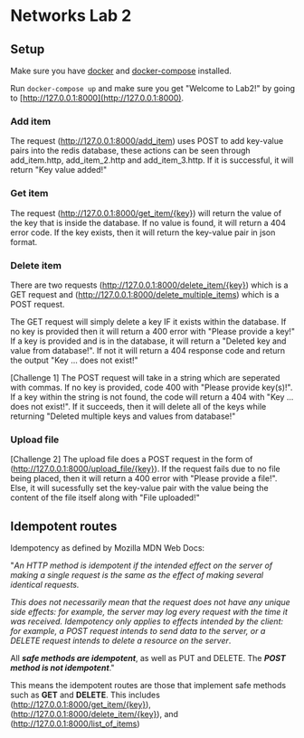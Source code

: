 # Networks Lab 2

## Setup
Make sure you have [docker](https://docs.docker.com/get-docker/) and [docker-compose](https://docs.docker.com/compose/install/) installed. 

Run `docker-compose up` and make sure you get "Welcome to Lab2!" by going to [http://127.0.0.1:8000](http://127.0.0.1:8000).

### Add item
The request (http://127.0.0.1:8000/add_item) uses POST to add key-value pairs into the redis database, these actions can be seen through add_item.http, add_item_2.http and add_item_3.http. If it is successful, it will return "Key value added!"

### Get item
The request (http://127.0.0.1:8000/get_item/{key}) will return the value of the key that is inside the database. If no value is found, it will return a 404 error code. If the key exists, then it will return the key-value pair in json format.

### Delete item
There are two requests (http://127.0.0.1:8000/delete_item/{key}) which is a GET request and (http://127.0.0.1:8000/delete_multiple_items) which is a POST request. 

The GET request will simply delete a key IF it exists within the database. If no key is provided then it will return a 400 error with "Please provide a key!" If a key is provided and is in the database, it will return a "Deleted key and value from database!". If not it will return a 404 response code and return the output "Key ... does not exist!"

[Challenge 1]
The POST request will take in a string which are seperated with commas. If no key is provided, code 400 with "Please provide key(s)!". If a key within the string is not found, the code will return a 404 with "Key ... does not exist!". If it succeeds, then it will delete all of the keys while returning "Deleted multiple keys and values from database!"

### Upload file
[Challenge 2]
The upload file does a POST request in the form of (http://127.0.0.1:8000/upload_file/{key}). If the request fails due to no file being placed, then it will return a 400 error with "Please provide a file!". Else, it will sucessfully set the key-value pair with the value being the content of the file itself along with "File uploaded!"

## Idempotent routes
Idempotency as defined by Mozilla MDN Web Docs:

"*An HTTP method is idempotent if the intended effect on the server of making a single request is the same as the effect of making several identical requests.*

*This does not necessarily mean that the request does not have any unique side effects: for example, the server may log every request with the time it was received. Idempotency only applies to effects intended by the client: for example, a POST request intends to send data to the server, or a DELETE request intends to delete a resource on the server*.

All ***safe methods are idempotent***, as well as PUT and DELETE. The ***POST method is not idempotent***."

This means the idempotent routes are those that implement safe methods such as **GET** and **DELETE**. This includes (http://127.0.0.1:8000/get_item/{key}), (http://127.0.0.1:8000/delete_item/{key}), and (http://127.0.0.1:8000/list_of_items)


